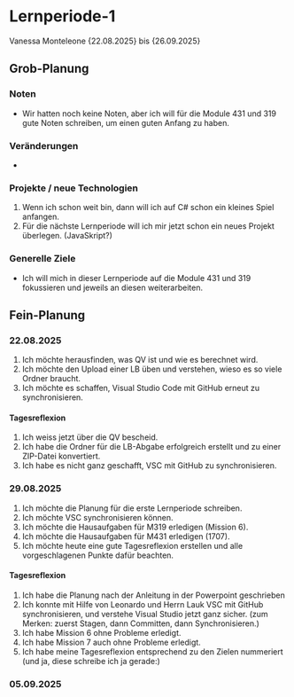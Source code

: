 # Lernperiode-1
Vanessa Monteleone
{22.08.2025} bis {26.09.2025}
## Grob-Planung
### Noten
- Wir hatten noch keine Noten, aber ich will für die Module 431 und 319 gute Noten schreiben, um einen guten Anfang zu haben.
### Veränderungen
-
### Projekte / neue Technologien
1. Wenn ich schon weit bin, dann will ich auf C# schon ein kleines Spiel anfangen.
2. Für die nächste Lernperiode will ich mir jetzt schon ein neues Projekt überlegen. (JavaSkript?)
### Generelle Ziele
- Ich will mich in dieser Lernperiode auf die Module 431 und 319 fokussieren und jeweils an diesen weiterarbeiten.
## Fein-Planung
### 22.08.2025
1. Ich möchte herausfinden, was QV ist und wie es berechnet wird.
2. Ich möchte den Upload einer LB üben und verstehen, wieso es so viele Ordner braucht.
3. Ich möchte es schaffen, Visual Studio Code mit GitHub erneut zu synchronisieren.
#### Tagesreflexion
1. Ich weiss jetzt über die QV bescheid.
2. Ich habe die Ordner für die LB-Abgabe erfolgreich erstellt und zu einer ZIP-Datei konvertiert.
3. Ich habe es nicht ganz geschafft, VSC mit GitHub zu synchronisieren.
### 29.08.2025
1. Ich möchte die Planung für die erste Lernperiode schreiben.
2. Ich möchte VSC synchronisieren können.
3. Ich möchte die Hausaufgaben für M319 erledigen (Mission 6).
4. Ich möchte die Hausaufgaben für M431 erledigen (1707).
5. Ich möchte heute eine gute Tagesreflexion erstellen und alle vorgeschlagenen Punkte dafür beachten.
#### Tagesreflexion
1. Ich habe die Planung nach der Anleitung in der Powerpoint geschrieben
2. Ich konnte mit Hilfe von Leonardo und Herrn Lauk VSC mit GitHub synchronisieren, und verstehe Visual Studio jetzt ganz sicher.
   (zum Merken: zuerst Stagen, dann Committen, dann Synchronisieren.)
3. Ich habe Mission 6 ohne Probleme erledigt.
4. Ich habe Mission 7 auch ohne Probleme erledigt.
5. Ich habe meine Tagesreflexion entsprechend zu den Zielen nummeriert (und ja, diese schreibe ich ja gerade:)
### 05.09.2025

